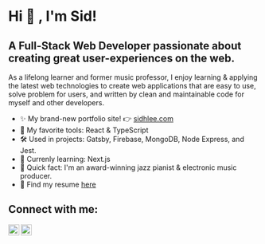 # Hi 👋 , I'm Sid!

## A Full-Stack Web Developer passionate about creating great user-experiences on the web.

As a lifelong learner and former music professor, I enjoy learning & applying the latest web technologies to create web applications that are easy to use, solve problem for users, and written by clean and maintainable code for myself and other developers.

- ✨ My brand-new portfolio site!  👉 [sidhlee.com](https://www.sidhlee.com/)
- 🍞 My favorite tools: React & TypeScript
- 🛠 Used in projects: Gatsby, Firebase, MongoDB, Node Express, and Jest.
- 🔬 Currenly learning: Next.js
- 🎹 Quick fact: I'm an award-winning jazz pianist & electronic music producer.
- 💼 Find my resume [here](https://github.com/sidhlee/sidhlee.com/blob/main/src/download/sid-lee-resume.pdf)

## Connect with me:


<a href="https://twitter.com/sidhlee">
  <img align="left" alt="Sid Lee | Twitter" width="22px" src="https://cdn.jsdelivr.net/npm/simple-icons@v3/icons/twitter.svg" />
</a>
<a href="https://www.linkedin.com/in/sid-hayoun-lee/">
  <img align="left" alt="Sid's LinkdeIN" width="22px" src="https://cdn.jsdelivr.net/npm/simple-icons@v3/icons/linkedin.svg" />
</a>

  

